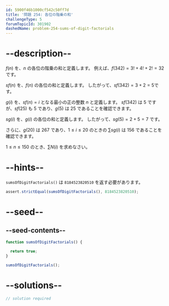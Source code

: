 ```yaml
---
id: 5900f46b1000cf542c50ff7d
title: '問題 254: 各位の階乗の和'
challengeType: 5
forumTopicId: 301902
dashedName: problem-254-sums-of-digit-factorials
---
```


# --description--

$f(n)$ を、$n$ の各位の階乗の和と定義します。 例えば、$f(342) = 3! + 4! + 2! = 32$ です。

$sf(n)$ を、$f(n)$ の各位の和と定義します。 したがって、$sf(342) = 3 + 2 = 5$です。

$g(i)$ を、$sf(n) = i$ となる最小の正の整数 $n$ と定義します。 $sf(342)$ は 5 ですが、$sf(25)$ も 5 であり、$g(5)$ は 25 であることを確認できます。

$sg(i)$ を、$g(i)$ の各位の和と定義します。 したがって、$sg(5) = 2 + 5 = 7$ です。

さらに、$g(20)$ は 267 であり、$1 ≤ i ≤ 20$ のときの $\sum sg(i)$ は 156 であることを確認できます。

$1 ≤ n ≤ 150$ のとき、$\sum N(i)$ を求めなさい。

# --hints--

`sumsOfDigitFactorials()` は `8184523820510` を返す必要があります。

```js
assert.strictEqual(sumsOfDigitFactorials(), 8184523820510);
```

# --seed--

## --seed-contents--

```js
function sumsOfDigitFactorials() {

  return true;
}

sumsOfDigitFactorials();
```

# --solutions--

```js
// solution required
```
